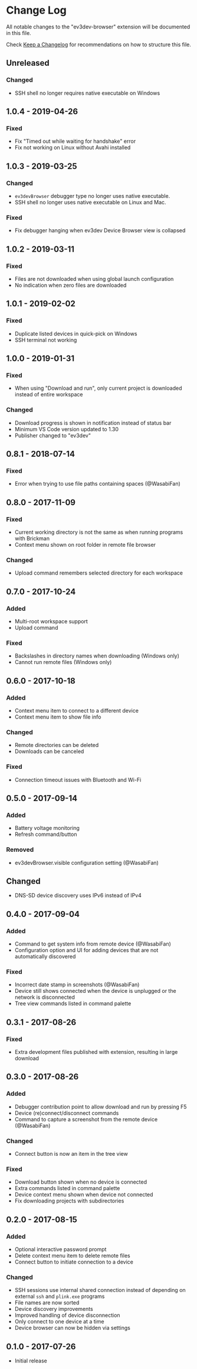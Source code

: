 # Change Log
All notable changes to the "ev3dev-browser" extension will be documented in this file.

Check [Keep a Changelog](http://keepachangelog.com/) for recommendations on how to structure this file.

## Unreleased
### Changed
- SSH shell no longer requires native executable on Windows

## 1.0.4 - 2019-04-26
### Fixed
- Fix "Timed out while waiting for handshake" error
- Fix not working on Linux without Avahi installed

## 1.0.3 - 2019-03-25
### Changed
- `ev3devBrowser` debugger type no longer uses native executable.
- SSH shell no longer uses native executable on Linux and Mac.
### Fixed
- Fix debugger hanging when ev3dev Device Browser view is collapsed

## 1.0.2 - 2019-03-11
### Fixed
- Files are not downloaded when using global launch configuration
- No indication when zero files are downloaded

## 1.0.1 - 2019-02-02
### Fixed
- Duplicate listed devices in quick-pick on Windows
- SSH terminal not working

## 1.0.0 - 2019-01-31
### Fixed
- When using "Download and run", only current project is downloaded instead of
  entire workspace
### Changed
- Download progress is shown in notification instead of status bar
- Minimum VS Code version updated to 1.30
- Publisher changed to "ev3dev"

## 0.8.1 - 2018-07-14
### Fixed
- Error when trying to use file paths containing spaces (@WasabiFan)

## 0.8.0 - 2017-11-09
### Fixed
- Current working directory is not the same as when running programs with Brickman
- Context menu shown on root folder in remote file browser
### Changed
- Upload command remembers selected directory for each workspace

## 0.7.0 - 2017-10-24
### Added
- Multi-root workspace support
- Upload command
### Fixed
- Backslashes in directory names when downloading (Windows only)
- Cannot run remote files (Windows only)

## 0.6.0 - 2017-10-18
### Added
- Context menu item to connect to a different device
- Context menu item to show file info
### Changed
- Remote directories can be deleted
- Downloads can be canceled
### Fixed
- Connection timeout issues with Bluetooth and Wi-Fi

## 0.5.0 - 2017-09-14
### Added
- Battery voltage monitoring
- Refresh command/button
### Removed
- ev3devBrowser.visible configuration setting (@WasabiFan)
## Changed
- DNS-SD device discovery uses IPv6 instead of IPv4

## 0.4.0 - 2017-09-04
### Added
- Command to get system info from remote device (@WasabiFan)
- Configuration option and UI for adding devices that are not automatically
  discovered
### Fixed
- Incorrect date stamp in screenshots (@WasabiFan)
- Device still shows connected when the device is unplugged or the network is
  disconnected
- Tree view commands listed in command palette

## 0.3.1 - 2017-08-26
### Fixed
- Extra development files published with extension, resulting in large download

## 0.3.0 - 2017-08-26
### Added
- Debugger contribution point to allow download and run by pressing F5
- Device (re)connect/disconnect commands
- Command to capture a screenshot from the remote device (@WasabiFan)
### Changed
- Connect button is now an item in the tree view
### Fixed
- Download button shown when no device is connected
- Extra commands listed in command palette
- Device context menu shown when device not connected
- Fix downloading projects with subdirectories

## 0.2.0 - 2017-08-15
### Added
- Optional interactive password prompt
- Delete context menu item to delete remote files
- Connect button to initiate connection to a device
### Changed
- SSH sessions use internal shared connection instead of depending on
  external `ssh` and `plink.exe` programs
- File names are now sorted
- Device discovery improvements
- Improved handling of device disconnection
- Only connect to one device at a time
- Device browser can now be hidden via settings

## 0.1.0 - 2017-07-26
- Initial release
